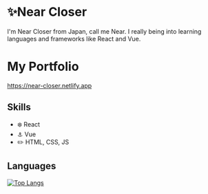 
# ✨Near Closer
I'm Near Closer from Japan, call me Near.  I really being into learning languages and frameworks like React and Vue. 

# My Portfolio
 https://near-closer.netlify.app

## Skills
* :snowflake: React
* :anchor: Vue
* :pencil2: HTML, CSS, JS

<!--
## GitHub stats
![Anurag's github stats](https://github-readme-stats.vercel.app/api?username=nearString&show_icons=true&theme=react&hide=prs)
-->

## Languages
[![Top Langs](https://github-readme-stats.vercel.app/api/top-langs/?username=nearCloser&hide=typescript&layout=compact&theme=algolia)](https://github.com/anuraghazra/github-readme-stats)

<!--
**NearString/nearString** is a ✨ _special_ ✨ repository because its `README.md` (this file) appears on your GitHub profile.

Here are some ideas to get you started:

- 🔭 I’m currently working on ...
- 🌱 I’m currently learning ...
- 👯 I’m looking to collaborate on ...
- 🤔 I’m looking for help with ...
- 💬 Ask me about ...
- 📫 How to reach me: ...
- 😄 Pronouns: ...
- ⚡ Fun fact: ...
-->
